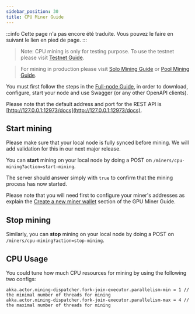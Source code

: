 ```yaml
---
sidebar_position: 30
title: CPU Miner Guide
---
```


:::info
Cette page n'a pas encore été traduite. Vous pouvez le faire en suivant le lien en pied de page.
:::

> Note: CPU mining is only for testing purpose. To use the testnet please visit [Testnet Guide](testnet-and-devnet/Testnet-Guide.md).

> For mining in production please visit [Solo Mining Guide](mining/Solo-Mining-Guide.md) or [Pool Mining Guide](mining/Pool-Mining-Guide.md).

You must first follow the steps in the [Full-node Guide](full-node/Full-Node-Starter-Guide.md), in order to download, configure, start your node and use Swagger (or any other OpenAPI clients).

Please note that the default address and port for the REST API is [http://127.0.0.1:12973/docs](http://127.0.0.1:12973/docs).

## Start mining

Please make sure that your local node is fully synced before mining. We will add validation for this in our next major release.

You can **start** mining on your local node by doing a POST on `/miners/cpu-mining?action=start-mining`.

The server should answer simply with `true` to confirm that the mining process has now started.

Please note that you will need first to configure your miner's addresses as explain the [Create a new miner wallet](mining/Solo-Mining-Guide.md#create-a-new-miner-wallet) section of the GPU Miner Guide.

## Stop mining

Similarly, you can **stop** mining on your local node by doing a POST on `/miners/cpu-mining?action=stop-mining`.

## CPU Usage

You could tune how much CPU resources for mining by using the following two configs:

    akka.actor.mining-dispatcher.fork-join-executor.parallelism-min = 1 // the minimal number of threads for mining
    akka.actor.mining-dispatcher.fork-join-executor.parallelism-max = 4 // the maximal number of threads for mining
